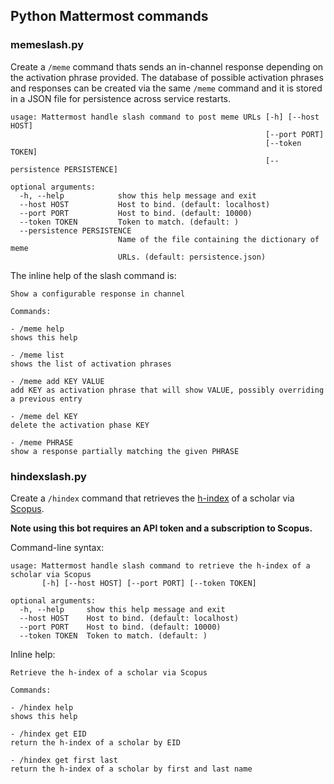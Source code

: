 ## Python Mattermost commands

### memeslash.py

Create a `/meme` command thats sends an in-channel response depending on the activation phrase provided. The database of possible activation phrases and responses can be created via the same `/meme` command and it is stored in a JSON file for persistence across service restarts.

```
usage: Mattermost handle slash command to post meme URLs [-h] [--host HOST]
                                                         [--port PORT]
                                                         [--token TOKEN]
                                                         [--persistence PERSISTENCE]

optional arguments:
  -h, --help            show this help message and exit
  --host HOST           Host to bind. (default: localhost)
  --port PORT           Host to bind. (default: 10000)
  --token TOKEN         Token to match. (default: )
  --persistence PERSISTENCE
                        Name of the file containing the dictionary of meme
                        URLs. (default: persistence.json)
```

The inline help of the slash command is:

```
Show a configurable response in channel

Commands:

- /meme help
shows this help

- /meme list
shows the list of activation phrases

- /meme add KEY VALUE
add KEY as activation phrase that will show VALUE, possibly overriding a previous entry

- /meme del KEY
delete the activation phase KEY

- /meme PHRASE
show a response partially matching the given PHRASE
```

### hindexslash.py

Create a `/hindex` command that retrieves the [h-index](https://en.wikipedia.org/wiki/H-index) of a scholar via [Scopus](https://www.scopus.com/).

**Note using this bot requires an API token and a subscription to Scopus.**

Command-line syntax:

```
usage: Mattermost handle slash command to retrieve the h-index of a scholar via Scopus
       [-h] [--host HOST] [--port PORT] [--token TOKEN]

optional arguments:
  -h, --help     show this help message and exit
  --host HOST    Host to bind. (default: localhost)
  --port PORT    Host to bind. (default: 10000)
  --token TOKEN  Token to match. (default: )
```

Inline help:

```
Retrieve the h-index of a scholar via Scopus

Commands:

- /hindex help
shows this help

- /hindex get EID
return the h-index of a scholar by EID

- /hindex get first last
return the h-index of a scholar by first and last name
```

